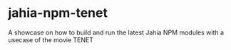 # jahia-npm-tenet
A showcase on how to build and run the latest Jahia NPM modules with a usecase of the movie TENET
